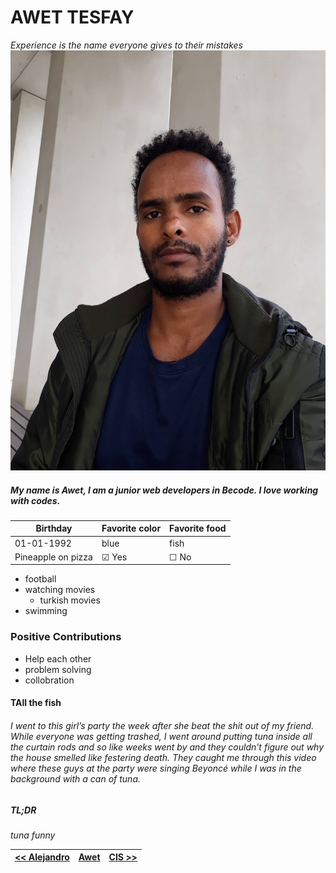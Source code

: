 # AWET TESFAY
*Experience is the name everyone gives to their mistakes*
![awet](Awet.jpg)
##### My name is Awet, I am a junior web developers in Becode. I love working with codes. 
| Birthday | Favorite color | Favorite food |
|-----------------|----------------|---------------|
| 01-01-1992 | blue | fish |
| Pineapple on pizza | &#9745; Yes | &#9744; No|
 



* football
* watching movies
    * turkish movies
* swimming
### Positive Contributions
 * Help each other
 * problem solving 
 * collobration
####  TAll the fish 
###### I went to this girl’s party the week after she beat the shit out of my friend. While everyone was getting trashed, I went around putting tuna inside all the curtain rods and so like weeks went by and they couldn’t figure out why the house smelled like festering death. They caught me through this video where these guys at the party were singing Beyoncé while I was in the background with a can of tuna.

##### TL;DR 
*tuna funny*

| [<< Alejandro ](https://github.com/glezzz/markdown-challenge) |[Awet](https://github.com/awet100/markdown-challenges) |  [CIS >>](https://github.com/Beardificent/markdown-challenge)  |
|-----|-----|----|


